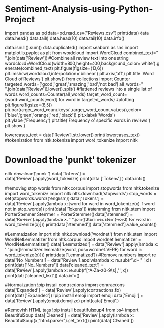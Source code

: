 # Sentiment-Analysis-using-Python-Project
import pandas as pd
data=pd.read_csv("Reviews.csv")
print(data)
data
data.head()
data.tail()
data.head(10)
data.tail(10)
data.info()

data.isnull().sum()
data.duplicated()
import seaborn as sns
import matplotlib.pyplot as plt
from wordcloud import WordCloud
combined_text=" ".join(data['Review']) #Combine all review text into one string
wordcloud=WordCloud(width=800,height=400,background_color='white').generate(combined_text)
plt.figure(figsize=(10,6))
plt.imshow(wordcloud,interpolation='bilinear')
plt.axis('off')
plt.title('Word Cloud of Reviews')
plt.show()
from collections import Counter
targeted_words=['good','great','amazing','bad','not bad']
all_words=" ".join(data['Review']).lower().split()     #flattened reviews into a single list of words
word_counts=Counter(all_words)
target_word_count={word:word_counts[word] for word in targeted_words}
#plotting
plt.figure(figsize=(8,6))
plt.bar(target_word_count.keys(),target_word_count.values(),color=['blue','green','orange','red','black'])
plt.xlabel('Words')
plt.ylabel('Frequency')
plt.title('Frequency of specific words in reviews')
plt.show()

lowercases_text = data['Review'].str.lower()
print(lowercases_text)
#tokenization
from nltk.tokenize import word_tokenize
import nltk

# Download the 'punkt' tokenizer
nltk.download('punkt')
data['Tokens'] = data['Review'].apply(word_tokenize)
print(data ['Tokens'] )
data.info()

#removing stop words
from nltk.corpus import stopwords
from nltk.tokenize import word_tokenize
import nltk
nltk.download('stopwords')
stop_words = set(stopwords.words('english'))
data['Tokens'] = data['Review'].apply(lambda x: [word for word in word_tokenize(x) if word not in stop_words])
print(data['Tokens'])
#stemming
from nltk.stem import PorterStemmer
Stemmer = PorterStemmer()
data['stemmed'] = data['Review'].apply(lambda x: " ".join([Stemmer.stem(word) for word in word_tokenize(x)]))
print(data['stemmed'])
data['stemmed'].value_counts()

#Lemmatization
import nltk
nltk.download('wordnet')
from nltk.stem import WordNetLemmatizer
from nltk.corpus import wordnet
lemmatizer = WordNetLemmatizer()
data['Lemmatized'] = data['Review'].apply(lambda x: ' '.join([lemmatizer.lemmatize(word, pos=wordnet.VERB) for word in word_tokenize(x)]))
print(data['Lemmatized'])
#Remove numbers
import re
data['No_Numbers'] = data['Review'].apply(lambda x: re.sub(r'\d+',' ',x))
print(data['No_Numbers'])
data['cleaned_text'] = data['Review'].apply(lambda x: re.sub(r'[^A-Za-z0-9\s]',' ',x))
print(data['cleaned_text'])
data.info()

#Normalization
!pip install contractions
import contractions
data['Expanded'] = data['Review'].apply(contractions.fix)
print(data['Expanded'])
!pip install emoji
import emoji
data['Emoji'] = data['Review'].apply(emoji.demojize)
print(data['Emoji'])

#Removinh HTML tags
!pip install beautifulsoup4
from bs4 import BeautifulSoup
data['Cleaned'] = data['Review'].apply(lambda x: BeautifulSoup(x,"html.parser").get_text())
print(data['Cleaned'])

